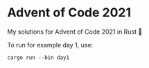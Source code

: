 # Advent of Code 2021

My solutions for Advent of Code 2021 in Rust 🦀

To run for example day 1, use:
```
cargo run --bin day1
```
